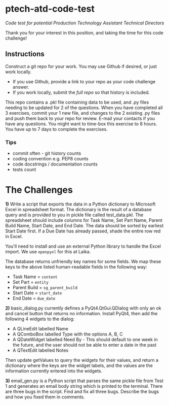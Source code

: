 # ptech-atd-code-test
_Code test for potential Production Technology Assistant Technical Directors_

Thank you for your interest in this position, and taking the time for this code challenge!

## Instructions
Construct a git repo for your work.  You may use Github if desired, or just work locally.
- If you use Github, provide a link to your repo as your code challenge answer.
- If you work locally, submit the *full repo* so that history is included.

This repo contains a .pkl file containing data to be used, and .py files needing to be updated for 2 of the questions. When you have completed all 3 exercises, commit your 1 new file, and changes to the 2 existing .py files and push them back to your repo for review. E-mail your contacts if you have any questions.
You might want to time-box this exercise to 8 hours.  You have up to 7 days to complete the exercises.

### Tips
- commit often - git history counts
- coding convention e.g. PEP8 counts
- code docstrings / documentation counts
- tests count

# The Challenges

**1)** Write a script that exports the data in a Python dictionary to Microsoft Excel in spreadsheet format. The dictionary is the result of a database query and is provided to you in pickle file called test_data.pkl. The spreadsheet should include columns for Task Name, Set Part Name, Parent Build Name, Start Date, and End Date. The data should be sorted by earliest Start Date first. If a Due Date has already passed, shade the entire row red in Excel.

You'll need to install and use an external Python library to handle the Excel import. We use `openpyxl` for this at Laika.

The database returns unfriendly key names for some fields. We map these keys to the above listed human-readable fields in the following way:
- Task Name = `content`
- Set Part = `entity`
- Parent Build = `sg_parent_build`
- Start Date = `start_date`
- End Date = `due_date`

**2)** basic_dialog.py currently defines a PyQt4.QtGui.QDialog with only an ok and cancel button that returns no information. Install PyQt4, then add the following 4 widgets to the dialog:

- A QLineEdit labelled Name
- A QComboBox labelled Type with the options A, B, C
- A QDateWidget labelled Need By - This should default to one week in the future, and the user should not be able to enter a date in the past
- A QTextEdit labelled Notes

Then update getValues to query the widgets for their values, and return a dictionary where the keys are the widget labels, and the values are the information currently entered into the widgets.

**3)** email_gen.py is a Python script that parses the same pickle file from Test 1 and generates an email body string which is printed to the terminal. There are three bugs in the script. Find and fix all three bugs. Describe the bugs and how you fixed them in comments.
